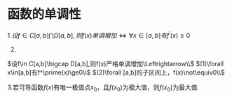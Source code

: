 # 函数的单调性

1.$设f\in C[a,b]\bigcap D[a,b],则f(x)单调增加\Leftrightarrow\forall x\in[a,b]有f^\prime(x)\ge0$

2.
$设f\in C[a,b]\bigcap D[a,b],则f(x)严格单调增加\Leftrightarrow\\$
$(1)\forall x\in[a,b]有f^\prime(x)\ge0\\$
$(2)\forall [a,b]的子区间上，f(x)\not\equiv0\\$

3.若可导函数$f(x)$有唯一极值点$x_0$，且$f(x_0)$为极大值，则$f(x_0)$为最大值

